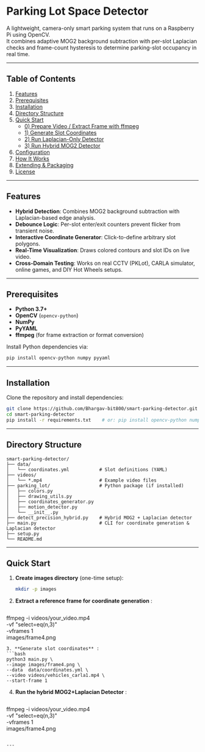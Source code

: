 # Parking Lot Space Detector

A lightweight, camera-only smart parking system that runs on a Raspberry Pi using OpenCV.  
It combines adaptive MOG2 background subtraction with per-slot Laplacian checks and frame-count hysteresis to determine parking-slot occupancy in real time.

---

## Table of Contents

1. [Features](#features)  
2. [Prerequisites](#prerequisites)  
3. [Installation](#installation)  
4. [Directory Structure](#directory-structure)  
5. [Quick Start](#quick-start)  
   - [0) Prepare Video / Extract Frame with ffmpeg](#0-prepare-video--extract-frame-with-ffmpeg)  
   - [1) Generate Slot Coordinates](#1-generate-slot-coordinates)  
   - [2) Run Laplacian-Only Detector](#2-run-laplacian-only-detector)  
   - [3) Run Hybrid MOG2 Detector](#3-run-hybrid-mog2-detector)  
6. [Configuration](#configuration)  
7. [How It Works](#how-it-works)  
8. [Extending & Packaging](#extending--packaging)  
9. [License](#license)  

---

## Features

- **Hybrid Detection**: Combines MOG2 background subtraction with Laplacian-based edge analysis.  
- **Debounce Logic**: Per-slot enter/exit counters prevent flicker from transient noise.  
- **Interactive Coordinate Generator**: Click-to-define arbitrary slot polygons.  
- **Real-Time Visualization**: Draws colored contours and slot IDs on live video.  
- **Cross-Domain Testing**: Works on real CCTV (PKLot), CARLA simulator, online games, and DIY Hot Wheels setups.  

---

## Prerequisites

- **Python 3.7+**  
- **OpenCV** (`opencv-python`)  
- **NumPy**  
- **PyYAML**  
- **ffmpeg** (for frame extraction or format conversion)

Install Python dependencies via:

```bash
pip install opencv-python numpy pyyaml
```

---


## Installation

Clone the repository and install dependencies:

```bash
git clone https://github.com/Bhargav-bit800/smart-parking-detector.git
cd smart-parking-detector
pip install -r requirements.txt    # or: pip install opencv-python numpy pyyaml
```

---

## Directory Structure

```text
smart-parking-detector/
├── data/
│   └── coordinates.yml           # Slot definitions (YAML)
├── videos/
│   └── *.mp4                     # Example video files
├── parking_lot/                  # Python package (if installed)
│   ├── colors.py
│   ├── drawing_utils.py
│   ├── coordinates_generator.py
│   ├── motion_detector.py
│   └── __init__.py
├── detect_precision_hybrid.py    # Hybrid MOG2 + Laplacian detector
├── main.py                       # CLI for coordinate generation & Laplacian detector
├── setup.py
└── README.md
```
---
## Quick Start

1. **Create images directory** (one-time setup):
   ```bash
   mkdir -p images
   ```
2. **Extract a reference frame for coordinate generation** :
   ```bash
 ffmpeg -i videos/your_video.mp4 \
       -vf "select=eq(n\,3)" \
       -vframes 1 \
       images/frame4.png
   ```
3. **Generate slot coordinates** :
   ```bash
python3 main.py \
  --image images/frame4.png \
  --data  data/coordinates.yml \
  --video videos/vehicles_carla1.mp4 \
  --start-frame 1
   ```

4. **Run the hybrid MOG2+Laplacian Detector** :
   ```bash
 ffmpeg -i videos/your_video.mp4 \
       -vf "select=eq(n\,3)" \
       -vframes 1 \
       images/frame4.png
   ```

---
   

   






